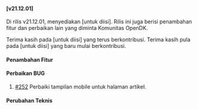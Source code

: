 #### [v21.12.01]

Di rilis v21.12.01, menyediakan [untuk diisi]. Rilis ini juga berisi penambahan fitur dan perbaikan lain yang diminta Komunitas OpenDK.

Terima kasih pada [untuk diisi] yang terus berkontribusi. Terima kasih pula pada [untuk diisi] yang baru mulai berkontribusi.

#### Penambahan Fitur


#### Perbaikan BUG
1. [#252](https://github.com/OpenSID/OpenDK/issues/252) Perbaiki tampilan mobile untuk halaman artikel.


#### Perubahan Teknis